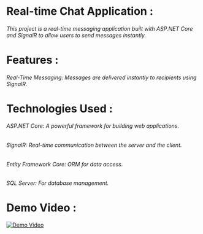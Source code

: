# Real-time Chat Application :
###### This project is a real-time messaging application built with ASP.NET Core and SignalR to allow users to send messages instantly.

# Features :
###### Real-Time Messaging: Messages are delivered instantly to recipients using SignalR.

# Technologies Used :
###### ASP.NET Core: A powerful framework for building web applications.
###### SignalR: Real-time communication between the server and the client.
###### Entity Framework Core: ORM for data access.
###### SQL Server: For database management.

# Demo Video :

[![Demo Video](https://github.com/user-attachments/assets/7ada5e3a-86c7-46c5-856b-ba80ea1292b9)](https://www.youtube.com/watch?v=XHTU74Kpjfg)

